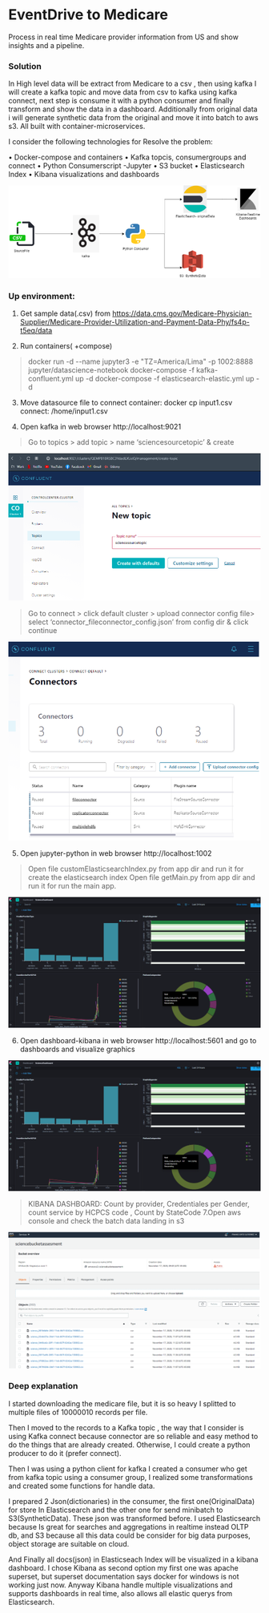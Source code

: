 # EventDrive to Medicare

Process in real time Medicare provider information from US and show insights and a pipeline.

### Solution

In High level data will be extract from Medicare to a csv , then using kafka I will create a kafka topic and move data from csv to kafka using kafka connect, next step is consume it with a python consumer and finally transform and show the data in a dashboard. Additionally from original data i will generate synthetic data from the original and move it into batch to aws s3. All built with container-microservices.

I consider the following technologies for Resolve the problem:

•	Docker-compose and containers
•	Kafka topcis, consumergroups and connect
•	Python Consumerscript -Jupyter
•	S3 bucket
•	Elasticsearch Index
•	Kibana visualizations and dashboards
 
![Image of stack](/img/frankoScienceDiagram.png)

### Up environment:

1. Get sample data(.csv) from https://data.cms.gov/Medicare-Physician-Supplier/Medicare-Provider-Utilization-and-Payment-Data-Phy/fs4p-t5eq/data

2. Run containers( +compose)

>docker run -d --name jupyter3 -e "TZ=America/Lima" -p 1002:8888 jupyter/datascience-notebook
>docker-compose -f kafka-confluent.yml up -d
>docker-compose -f elasticsearch-elastic.yml up -d

3. Move datasource file to connect container: docker cp input1.csv connect: /home/input1.csv

4. Open kafka in web browser http://localhost:9021

>Go to topics > add topic > name ‘sciencesourcetopic’ & create

![Image of topic](/img/createtopic.png)

>Go to connect > click default cluster > upload connector config file> select  ‘connector_fileconnector_config.json’ from config dir & click continue

![Image of connect](/img/kafkaconnect.png)

5. Open jupyter-python in web browser http://localhost:1002

>Open file customElasticsearchIndex.py from app dir and run it for create the elasticsearch index
>Open file getMain.py from app dir and run it for run the main app.

![Image of elasticsearch](/img/FrankoDashboard.png)

6. Open dashboard-kibana in web browser http://localhost:5601 and go to dashboards and visualize graphics

![Image of kibana](/img/FrankoDashboard.png)
> KIBANA DASHBOARD: Count by provider, Credentiales per Gender, count service by HCPCS code , Count by StateCode
7.Open aws console and check the batch data landing in s3

![Image of s3](/img/SyntheticDataS3.png)

### Deep explanation

I started downloading the medicare file, but it is so heavy I splitted to multiple files of 10000010 records per file.

Then I moved to the records to a Kafka topic  , the way that I consider is using Kafka connect because connector are so reliable and easy method to do the things that are already created. Otherwise, I could create a python producer to do it (prefer connect).

Then I was using a python client for kafka I created a consumer who get from kafka topic using a consumer group, I realized some transformations and created some functions for handle data.

I prepared 2 Json(dictionaries) in the consumer, the first one(OriginalData) for store In Elasticsearch and the other one for send minibatch to S3(SyntheticData). These json was transformed before. I used Elasticsearch because Is great for searches and aggregations in realtime instead OLTP db, and S3 because all this data could be consider for big data purposes, object storage are suitable on cloud.

And Finally all docs(json) in Elasticseach Index will be visualized in a kibana dashboard. I chose Kibana as second option my first one was apache superset, but superset documentation says docker for windows is not working just now. Anyway Kibana handle multiple visualizations and supports dashboards in real time, also  allows all elastic querys from Elasticsearch. 


